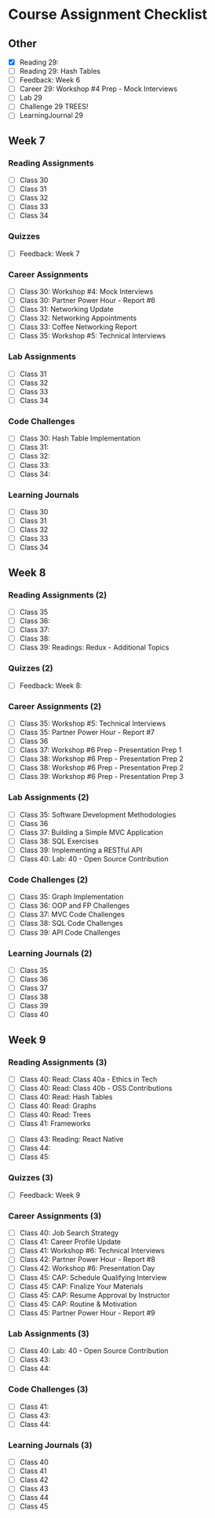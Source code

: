 # Course Assignment Checklist

## Other

- [x] Reading 29:
- [ ] Reading 29: Hash Tables
- [ ] Feedback: Week 6
- [ ] Career 29: Workshop #4 Prep - Mock Interviews
- [ ] Lab 29
- [ ] Challenge 29 TREES!
- [ ] LearningJournal 29

<!-- ----------------SECTION 1--------------- -->

## Week 7

### Reading Assignments

- [ ] Class 30
- [ ] Class 31
- [ ] Class 32
- [ ] Class 33
- [ ] Class 34

### Quizzes

- [ ] Feedback: Week 7

### Career Assignments

- [ ] Class 30: Workshop #4: Mock Interviews
- [ ] Class 30: Partner Power Hour - Report #6
- [ ] Class 31: Networking Update
- [ ] Class 32: Networking Appointments
- [ ] Class 33: Coffee Networking Report
- [ ] Class 35: Workshop #5: Technical Interviews

### Lab Assignments

- [ ] Class 31
- [ ] Class 32
- [ ] Class 33
- [ ] Class 34

### Code Challenges

- [ ] Class 30: Hash Table Implementation
- [ ] Class 31:
- [ ] Class 32:
- [ ] Class 33:
- [ ] Class 34:

### Learning Journals

- [ ] Class 30
- [ ] Class 31
- [ ] Class 32
- [ ] Class 33
- [ ] Class 34

## Week 8

<!-- ----------------SECTION 2--------------- -->

### Reading Assignments (2)

- [ ] Class 35
- [ ] Class 36:
- [ ] Class 37:
- [ ] Class 38:
- [ ] Class 39: Readings: Redux - Additional Topics

### Quizzes (2)

- [ ] Feedback: Week 8:

### Career Assignments (2)

- [ ] Class 35: Workshop #5: Technical Interviews
- [ ] Class 35: Partner Power Hour - Report #7
- [ ] Class 36
- [ ] Class 37: Workshop #6 Prep - Presentation Prep 1
- [ ] Class 38: Workshop #6 Prep - Presentation Prep 2
- [ ] Class 38: Workshop #6 Prep - Presentation Prep 2
- [ ] Class 39: Workshop #6 Prep - Presentation Prep 3

### Lab Assignments (2)

- [ ] Class 35: Software Development Methodologies
- [ ] Class 36
- [ ] Class 37: Building a Simple MVC Application
- [ ] Class 38: SQL Exercises
- [ ] Class 39: Implementing a RESTful API
- [ ] Class 40: Lab: 40 - Open Source Contribution

### Code Challenges (2)

- [ ] Class 35: Graph Implementation
- [ ] Class 36: OOP and FP Challenges
- [ ] Class 37: MVC Code Challenges
- [ ] Class 38: SQL Code Challenges
- [ ] Class 39: API Code Challenges
<!-- - [ ] Class 40: Microservices Code Challenges -->

### Learning Journals (2)

- [ ] Class 35
- [ ] Class 36
- [ ] Class 37
- [ ] Class 38
- [ ] Class 39
- [ ] Class 40

## Week 9

<!-- --------------------------------SECTION 3------------------------------- -->

### Reading Assignments (3)

- [ ] Class 40: Read: Class 40a - Ethics in Tech
- [ ] Class 40: Read: Class 40b - OSS Contributions
- [ ] Class 40: Read: Hash Tables
- [ ] Class 40: Read: Graphs
- [ ] Class 40: Read: Trees
- [ ] Class 41: Frameworks
<!-- - [ ] Class 42: IoT Security -->
- [ ] Class 43: Reading: React Native
- [ ] Class 44:
- [ ] Class 45:

### Quizzes (3)

- [ ] Feedback: Week 9

### Career Assignments (3)

- [ ] Class 40: Job Search Strategy
- [ ] Class 41: Career Profile Update
- [ ] Class 41: Workshop #6: Technical Interviews
- [ ] Class 42: Partner Power Hour - Report #8
- [ ] Class 42: Workshop #6: Presentation Day
- [ ] Class 45: CAP: Schedule Qualifying Interview
- [ ] Class 45: CAP: Finalize Your Materials
- [ ] Class 45: CAP: Resume Approval by Instructor
- [ ] Class 45: CAP: Routine & Motivation
- [ ] Class 45: Partner Power Hour - Report #9

### Lab Assignments (3)

- [ ] Class 40: Lab: 40 - Open Source Contribution
- [ ] Class 43:
- [ ] Class 44:

### Code Challenges (3)

- [ ] Class 41:
- [ ] Class 43:
- [ ] Class 44:

### Learning Journals (3)

- [ ] Class 40
- [ ] Class 41
- [ ] Class 42
- [ ] Class 43
- [ ] Class 44
- [ ] Class 45
